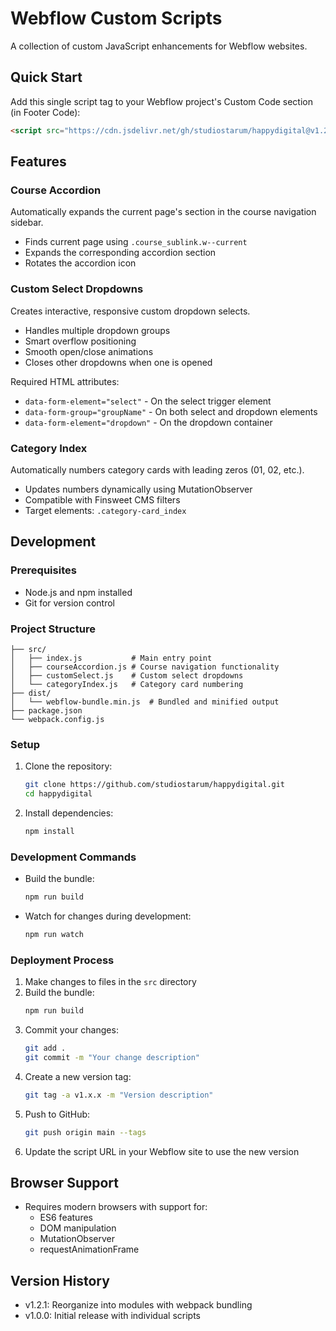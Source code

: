 # Webflow Custom Scripts

A collection of custom JavaScript enhancements for Webflow websites.

## Quick Start

Add this single script tag to your Webflow project's Custom Code section (in Footer Code):

```html
<script src="https://cdn.jsdelivr.net/gh/studiostarum/happydigital@v1.2.1/dist/webflow-bundle.min.js"></script>
```

## Features

### Course Accordion
Automatically expands the current page's section in the course navigation sidebar.
- Finds current page using `.course_sublink.w--current`
- Expands the corresponding accordion section
- Rotates the accordion icon

### Custom Select Dropdowns
Creates interactive, responsive custom dropdown selects.
- Handles multiple dropdown groups
- Smart overflow positioning
- Smooth open/close animations
- Closes other dropdowns when one is opened

Required HTML attributes:
- `data-form-element="select"` - On the select trigger element
- `data-form-group="groupName"` - On both select and dropdown elements
- `data-form-element="dropdown"` - On the dropdown container

### Category Index
Automatically numbers category cards with leading zeros (01, 02, etc.).
- Updates numbers dynamically using MutationObserver
- Compatible with Finsweet CMS filters
- Target elements: `.category-card_index`

## Development

### Prerequisites
- Node.js and npm installed
- Git for version control

### Project Structure
```
├── src/
│   ├── index.js           # Main entry point
│   ├── courseAccordion.js # Course navigation functionality
│   ├── customSelect.js    # Custom select dropdowns
│   └── categoryIndex.js   # Category card numbering
├── dist/
│   └── webflow-bundle.min.js  # Bundled and minified output
├── package.json
└── webpack.config.js
```

### Setup
1. Clone the repository:
   ```bash
   git clone https://github.com/studiostarum/happydigital.git
   cd happydigital
   ```

2. Install dependencies:
   ```bash
   npm install
   ```

### Development Commands
- Build the bundle:
  ```bash
  npm run build
  ```
- Watch for changes during development:
  ```bash
  npm run watch
  ```

### Deployment Process
1. Make changes to files in the `src` directory
2. Build the bundle:
   ```bash
   npm run build
   ```
3. Commit your changes:
   ```bash
   git add .
   git commit -m "Your change description"
   ```
4. Create a new version tag:
   ```bash
   git tag -a v1.x.x -m "Version description"
   ```
5. Push to GitHub:
   ```bash
   git push origin main --tags
   ```
6. Update the script URL in your Webflow site to use the new version

## Browser Support
- Requires modern browsers with support for:
  - ES6 features
  - DOM manipulation
  - MutationObserver
  - requestAnimationFrame

## Version History

- v1.2.1: Reorganize into modules with webpack bundling
- v1.0.0: Initial release with individual scripts
